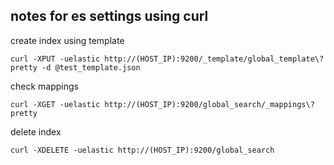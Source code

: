 ## notes for es settings using curl


create index using template
```
curl -XPUT -uelastic http://(HOST_IP):9200/_template/global_template\?pretty -d @test_template.json
```

check mappings
```
curl -XGET -uelastic http://(HOST_IP):9200/global_search/_mappings\?pretty
```

delete index
```
curl -XDELETE -uelastic http://(HOST_IP):9200/global_search
```
